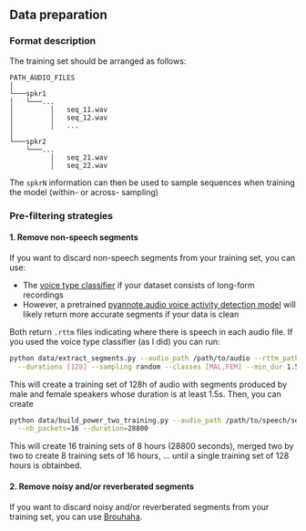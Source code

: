 ## Data preparation

### Format description


The training set should be arranged as follows:

```
PATH_AUDIO_FILES  
│
└───spkr1
│   └───...
│         │   seq_11.wav
│         │   seq_12.wav
│         │   ...
│   
└───spkr2
    └───...
          │   seq_21.wav
          │   seq_22.wav
```

The `spkrN` information can then be used to sample sequences when training the model (within- or across- sampling)

### Pre-filtering strategies

#### 1. Remove non-speech segments

If you want to discard non-speech segments from your training set, you can use:
- The [voice type classifier](https://github.com/MarvinLvn/voice-type-classifier) if your dataset consists of long-form recordings 
- However, a pretrained [pyannote.audio voice activity detection model](https://github.com/pyannote/pyannote-audio) will likely return more accurate segments if your data is clean

Both return `.rttm` files indicating where there is speech in each audio file. If you used the voice type classifier (as I did) you can run:

```bash
python data/extract_segments.py --audio_path /path/to/audio --rttm_path /path/to/rttm --output_path /path/to/output \
  --durations [128] --sampling random --classes [MAL,FEM] --min_dur 1.5
```

This will create a training set of 128h of audio with segments produced by male and female speakers whose duration is at least 1.5s.
Then, you can create 

```bash
python data/build_power_two_training.py --audio_path /path/to/speech/segments --output_path=/path/to/output \
  --nb_packets=16 --duration=28800
```

This will create 16 training sets of 8 hours (28800 seconds), merged two by two to create 8 training sets of 16 hours, ... until a single training set of 128 hours is obtainbed.


#### 2. Remove noisy and/or reverberated segments 

If you want to discard noisy and/or reverberated segments from your training set, you can use [Brouhaha](https://github.com/marianne-m/brouhaha-vad).


